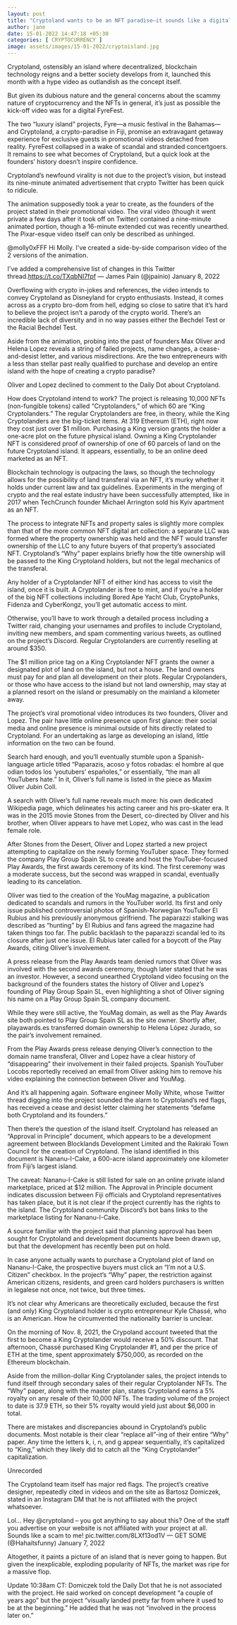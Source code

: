```yaml
---
layout: post
title: "Cryptoland wants to be an NFT paradise—it sounds like a digital FyreFest"
author: jane 
date: 15-01-2022 14:47:18 +05:30 
categories: [ CRYPTOCURRENCY ] 
image: assets/images/15-01-2022/cryptoisland.jpg
---
```

Cryptoland, ostensibly an island where decentralized, blockchain technology reigns and a better society develops from it, launched this month with a hype video as outlandish as the concept itself.

But given its dubious nature and the general concerns about the scammy nature of cryptocurrency and the NFTs in general, it’s just as possible the kick-off video was for a digital FyreFest.

The two “luxury island” projects, Fyre—a music festival in the Bahamas—and Cryptoland, a crypto-paradise in Fiji, promise an extravagant getaway experience for exclusive guests in promotional videos detached from reality. FyreFest collapsed in a wake of scandal and stranded concertgoers. It remains to see what becomes of Cryptoland, but a quick look at the founders’ history doesn’t inspire confidence.

Cryptoland’s newfound virality is not due to the project’s vision, but instead its nine-minute animated advertisement that crypto Twitter has been quick to ridicule.

The animation supposedly took a year to create, as the founders of the project stated in their promotional video. The viral video (though it went private a few days after it took off on Twitter) contained a nine-minute animated portion, though a 16-minute extended cut was recently unearthed. The Pixar-esque video itself can only be described as unhinged.

@molly0xFFF Hi Molly. I've created a side-by-side comparison video of the 2 versions of the animation.

I've added a comprehensive list of changes in this Twitter thread.https://t.co/TXqbNI7fpf — James Pain (@jpainio) January 8, 2022

Overflowing with crypto in-jokes and references, the video intends to convey Cryptoland as Disneyland for crypto enthusiasts. Instead, it comes across as a crypto bro-dom from hell, edging so close to satire that it’s hard to believe the project isn’t a parody of the crypto world. There’s an incredible lack of diversity and in no way passes either the Bechdel Test or the Racial Bechdel Test.

Aside from the animation, probing into the past of founders Max Oliver and Helena Lopez reveals a string of failed projects, name changes, a cease-and-desist letter, and various misdirections. Are the two entrepreneurs with a less than stellar past really qualified to purchase and develop an entire island with the hope of creating a crypto paradise?

Oliver and Lopez declined to comment to the Daily Dot about Cryptoland.

How does Cryptoland intend to work? The project is releasing 10,000 NFTs (non-fungible tokens) called “Cryptolanders,” of which 60 are “King Cryptolanders.” The regular Cryptolanders are free, in theory, while the King Cryptolanders are the big-ticket items. At 319 Ethereum (ETH), right now they cost just over $1 million. Purchasing a King version grants the holder a one-acre plot on the future physical island. Owning a King Cryptolander NFT is considered proof of ownership of one of 60 parcels of land on the future Cryptoland island. It appears, essentially, to be an online deed marketed as an NFT.

Blockchain technology is outpacing the laws, so though the technology allows for the possibility of land transferal via an NFT, it’s murky whether it holds under current law and tax guidelines. Experiments in the merging of crypto and the real estate industry have been successfully attempted, like in 2017 when TechCrunch founder Michael Arrington sold his Kyiv apartment as an NFT.

The process to integrate NFTs and property sales is slightly more complex than that of the more common NFT digital art collection: a separate LLC was formed where the property ownership was held and the NFT would transfer ownership of the LLC to any future buyers of that property’s associated NFT. Cryptoland’s “Why” paper explains briefly how the title ownership will be passed to the King Cryptoland holders, but not the legal mechanics of the transferal.

Any holder of a Cryptolander NFT of either kind has access to visit the island, once it is built. A Cryptolander is free to mint, and if you’re a holder of the big NFT collections including Bored Ape Yacht Club, CryptoPunks, Fidenza and CyberKongz, you’ll get automatic access to mint.

Otherwise, you’ll have to work through a detailed process including a Twitter raid, changing your usernames and profiles to include Cryptoland, inviting new members, and spam commenting various tweets, as outlined on the project’s Discord. Regular Cryptolanders are currently reselling at around $350.

The $1 million price tag on a King Cryptolander NFT grants the owner a designated plot of land on the island, but not a house. The land owners must pay for and plan all development on their plots. Regular Crypolanders, or those who have access to the island but not land ownership, may stay at a planned resort on the island or presumably on the mainland a kilometer away.

The project’s viral promotional video introduces its two founders, Oliver and Lopez. The pair have little online presence upon first glance: their social media and online presence is minimal outside of hits directly related to Cryptoland. For an undertaking as large as developing an island, little information on the two can be found.

Search hard enough, and you’ll eventually stumble upon a Spanish-language article titled “Paparazis, acoso y fotos robadas: el hombre al que odian todos los ‘youtubers’ españoles,” or essentially, “the man all YouTubers hate.” In it, Oliver’s full name is listed in the piece as Maxim Oliver Jubin Coll.

A search with Oliver’s full name reveals much more: his own dedicated Wikipedia page, which delineates his acting career and his pro-skater era. It was in the 2015 movie Stones from the Desert, co-directed by Oliver and his brother, when Oliver appears to have met Lopez, who was cast in the lead female role.

After Stones from the Desert, Oliver and Lopez started a new project attempting to capitalize on the newly forming YouTuber space. They formed the company Play Group Spain SL to create and host the YouTuber-focused Play Awards, the first awards ceremony of its kind. The first ceremony was a moderate success, but the second was wrapped in scandal, eventually leading to its cancelation.

Oliver was tied to the creation of the YouMag magazine, a publication dedicated to scandals and rumors in the YouTuber world. Its first and only issue published controversial photos of Spanish-Norwegian YouTuber El Rubius and his previously anonymous girlfriend. The paparazzi stalking was described as “hunting” by El Rubius and fans agreed the magazine had taken things too far. The public backlash to the paparazzi scandal led to its closure after just one issue. El Rubius later called for a boycott of the Play Awards, citing Oliver’s involvement.

A press release from the Play Awards team denied rumors that Oliver was involved with the second awards ceremony, though later stated that he was an investor. However, a second unearthed Cryptoland video focusing on the background of the founders states the history of Oliver and Lopez’s founding of Play Group Spain SL, even highlighting a shot of Oliver signing his name on a Play Group Spain SL company document.

While they were still active, the YouMag domain, as well as the Play Awards site both pointed to Play Group Spain SL as the site owner. Shortly after, playawards.es transferred domain ownership to Helena López Jurado, so the pair’s involvement remained.

From the Play Awards press release denying Oliver’s connection to the domain name transferal, Oliver and Lopez have a clear history of “disappearing” their involvement in their failed projects. Spanish YouTuber Locobs reportedly received an email from Oliver asking him to remove his video explaining the connection between Oliver and YouMag.

And it’s all happening again. Software engineer Molly White, whose Twitter thread digging into the project sounded the alarm to Cryptoland’s red flags, has received a cease and desist letter claiming her statements “defame both Cryptoland and its founders.”

Then there’s the question of the island itself. Cryptoland has released an “Approval in Principle” document, which appears to be a development agreement between Blocklands Development Limited and the Rakiraki Town Council for the creation of Cryptoland. The island identified in this document is Nananu-I-Cake, a 600-acre island approximately one kilometer from Fiji’s largest island.

The caveat: Nananu-I-Cake is still listed for sale on an online private island marketplace, priced at $12 million. The Approval in Principle document indicates discussion between Fiji officials and Cryptoland representatives has taken place, but it is not clear if the project currently has the rights to the island. The Cryptoland community Discord’s bot bans links to the marketplace listing for Nananu-I-Cake.

A source familiar with the project said that planning approval has been sought for Cryptoland and development documents have been drawn up, but that the development has recently been put on hold.

In case anyone actually wants to purchase a Cryptoland plot of land on Nananu-I-Cake, the prospective buyers must click an “I’m not a U.S. Citizen” checkbox. In the project’s “Why” paper, the restriction against American citizens, residents, and green card holders purchasers is written in legalese not once, not twice, but three times.

It’s not clear why Americans are theoretically excluded, because the first (and only) King Cryptoland holder is crypto entrepreneur Kyle Chassé, who is an American. How he circumvented the nationality barrier is unclear.

On the morning of Nov. 8, 2021, the Crypoland account tweeted that the first to become a King Cryptolander would receive a 50% discount. That afternoon, Chassé purchased King Cryptolander #1, and per the price of ETH at the time, spent approximately $750,000, as recorded on the Ethereum blockchain.

Aside from the million-dollar King Cryptolander sales, the project intends to fund itself through secondary sales of their regular Cryptolander NFTs. The “Why” paper, along with the master plan, states Cryptoland earns a 5% royalty on any resale of their 10,000 NFTs. The trading volume of the project to date is 37.9 ETH, so their 5% royalty would yield just about $6,000 in total.

There are mistakes and discrepancies abound in Cryptoland’s public documents. Most notable is their clear “replace all”-ing of their entire “Why” paper. Any time the letters k, i, n, and g appear sequentially, it’s capitalized to “King,” which they likely did to catch all the “King Cryptolander” capitalization.

Unrecorded

The Cryptoland team itself has major red flags. The project’s creative designer, repeatedly cited in videos and on the site as Bartosz Domiczek, stated in an Instagram DM that he is not affiliated with the project whatsoever.

Lol… Hey @cryptoland – you got anything to say about this? One of the staff you advertise on your website is not affiliated with your project at all. Sounds like a scam to me! pic.twitter.com/8LXf13od1V — GET SOME (@Hahaitsfunny) January 7, 2022

Altogether, it paints a picture of an island that is never going to happen. But given the inexplicable, exploding popularity of NFTs, the market was ripe for a massive flop.

Update 10:38am CT: Domiczek told the Daily Dot that he is not associated with the project. He said worked on concept development “a couple of years ago” but the project “visually landed pretty far from where it used to be at the beginning.” He added that he was not “involved in the process later on.”